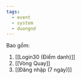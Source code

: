 ```yaml
---
tags:
  - event
  - system
  - duongnd
---
```

Bao gồm:
1. [[Login30 (Điểm danh)]]
2. [[Vòng Quay]]
3. [[Đăng nhập (7 ngày)]]
